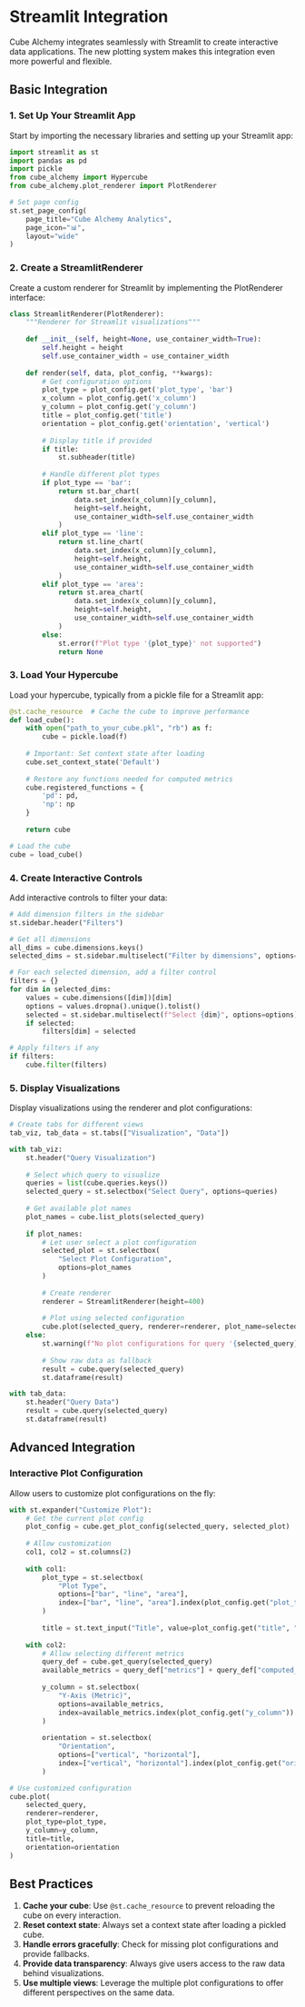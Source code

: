 # Streamlit Integration

Cube Alchemy integrates seamlessly with Streamlit to create interactive data applications. The new plotting system makes this integration even more powerful and flexible.

## Basic Integration

### 1. Set Up Your Streamlit App

Start by importing the necessary libraries and setting up your Streamlit app:

```python
import streamlit as st
import pandas as pd
import pickle
from cube_alchemy import Hypercube
from cube_alchemy.plot_renderer import PlotRenderer

# Set page config
st.set_page_config(
    page_title="Cube Alchemy Analytics",
    page_icon="📊",
    layout="wide"
)
```

### 2. Create a StreamlitRenderer

Create a custom renderer for Streamlit by implementing the PlotRenderer interface:

```python
class StreamlitRenderer(PlotRenderer):
    """Renderer for Streamlit visualizations"""
    
    def __init__(self, height=None, use_container_width=True):
        self.height = height
        self.use_container_width = use_container_width
    
    def render(self, data, plot_config, **kwargs):
        # Get configuration options
        plot_type = plot_config.get('plot_type', 'bar')
        x_column = plot_config.get('x_column')
        y_column = plot_config.get('y_column')
        title = plot_config.get('title')
        orientation = plot_config.get('orientation', 'vertical')
        
        # Display title if provided
        if title:
            st.subheader(title)
        
        # Handle different plot types
        if plot_type == 'bar':
            return st.bar_chart(
                data.set_index(x_column)[y_column],
                height=self.height,
                use_container_width=self.use_container_width
            )
        elif plot_type == 'line':
            return st.line_chart(
                data.set_index(x_column)[y_column],
                height=self.height,
                use_container_width=self.use_container_width
            )
        elif plot_type == 'area':
            return st.area_chart(
                data.set_index(x_column)[y_column],
                height=self.height,
                use_container_width=self.use_container_width
            )
        else:
            st.error(f"Plot type '{plot_type}' not supported")
            return None
```

### 3. Load Your Hypercube

Load your hypercube, typically from a pickle file for a Streamlit app:

```python
@st.cache_resource  # Cache the cube to improve performance
def load_cube():
    with open("path_to_your_cube.pkl", "rb") as f:
        cube = pickle.load(f)
    
    # Important: Set context state after loading
    cube.set_context_state('Default')
    
    # Restore any functions needed for computed metrics
    cube.registered_functions = {
        'pd': pd,
        'np': np
    }
    
    return cube

# Load the cube
cube = load_cube()
```

### 4. Create Interactive Controls

Add interactive controls to filter your data:

```python
# Add dimension filters in the sidebar
st.sidebar.header("Filters")

# Get all dimensions
all_dims = cube.dimensions.keys()
selected_dims = st.sidebar.multiselect("Filter by dimensions", options=all_dims)

# For each selected dimension, add a filter control
filters = {}
for dim in selected_dims:
    values = cube.dimensions([dim])[dim]
    options = values.dropna().unique().tolist()
    selected = st.sidebar.multiselect(f"Select {dim}", options=options)
    if selected:
        filters[dim] = selected

# Apply filters if any
if filters:
    cube.filter(filters)
```

### 5. Display Visualizations

Display visualizations using the renderer and plot configurations:

```python
# Create tabs for different views
tab_viz, tab_data = st.tabs(["Visualization", "Data"])

with tab_viz:
    st.header("Query Visualization")
    
    # Select which query to visualize
    queries = list(cube.queries.keys())
    selected_query = st.selectbox("Select Query", options=queries)
    
    # Get available plot names
    plot_names = cube.list_plots(selected_query)
    
    if plot_names:
        # Let user select a plot configuration
        selected_plot = st.selectbox(
            "Select Plot Configuration", 
            options=plot_names
        )
        
        # Create renderer
        renderer = StreamlitRenderer(height=400)
        
        # Plot using selected configuration
        cube.plot(selected_query, renderer=renderer, plot_name=selected_plot)
    else:
        st.warning(f"No plot configurations for query '{selected_query}'")
        
        # Show raw data as fallback
        result = cube.query(selected_query)
        st.dataframe(result)

with tab_data:
    st.header("Query Data")
    result = cube.query(selected_query)
    st.dataframe(result)
```

## Advanced Integration

### Interactive Plot Configuration

Allow users to customize plot configurations on the fly:

```python
with st.expander("Customize Plot"):
    # Get the current plot config
    plot_config = cube.get_plot_config(selected_query, selected_plot)
    
    # Allow customization
    col1, col2 = st.columns(2)
    
    with col1:
        plot_type = st.selectbox(
            "Plot Type",
            options=["bar", "line", "area"],
            index=["bar", "line", "area"].index(plot_config.get("plot_type", "bar"))
        )
        
        title = st.text_input("Title", value=plot_config.get("title", ""))
    
    with col2:
        # Allow selecting different metrics
        query_def = cube.get_query(selected_query)
        available_metrics = query_def["metrics"] + query_def["computed_metrics"]
        
        y_column = st.selectbox(
            "Y-Axis (Metric)",
            options=available_metrics,
            index=available_metrics.index(plot_config.get("y_column")) if plot_config.get("y_column") in available_metrics else 0
        )
        
        orientation = st.selectbox(
            "Orientation",
            options=["vertical", "horizontal"],
            index=["vertical", "horizontal"].index(plot_config.get("orientation", "vertical"))
        )

# Use customized configuration        
cube.plot(
    selected_query, 
    renderer=renderer,
    plot_type=plot_type,
    y_column=y_column,
    title=title,
    orientation=orientation
)
```

## Best Practices

1. **Cache your cube**: Use `@st.cache_resource` to prevent reloading the cube on every interaction.
2. **Reset context state**: Always set a context state after loading a pickled cube.
3. **Handle errors gracefully**: Check for missing plot configurations and provide fallbacks.
4. **Provide data transparency**: Always give users access to the raw data behind visualizations.
5. **Use multiple views**: Leverage the multiple plot configurations to offer different perspectives on the same data.
